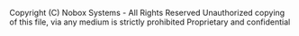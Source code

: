Copyright (C) Nobox Systems - All Rights Reserved
Unauthorized copying of this file, via any medium is strictly prohibited
Proprietary and confidential
